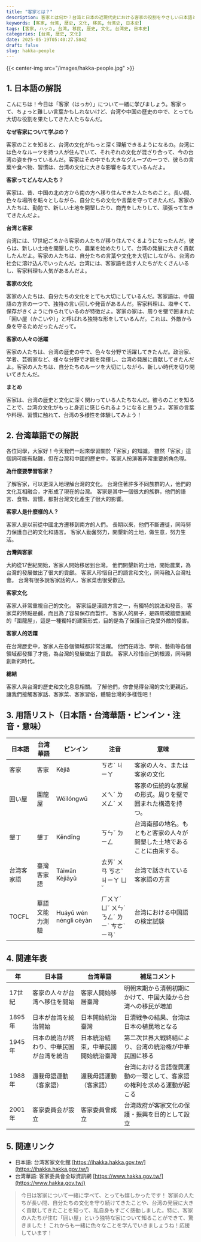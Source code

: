 ```yaml
---
title: "客家とは？"
description: 客家とは何か？台湾と日本の近現代史における客家の役割をやさしい日本語と台湾華語で解説します。小学生にもわかりやすく、年表や用語集も掲載。
keywords: [客家, 台湾, 歴史, 文化, 移民, 台湾史, 日本史]
tags: [客家, ハッカ, 台湾, 移民, 歴史, 文化, 台湾史, 日本史]
categories: [台湾, 歴史, 文化]
date: 2025-05-19T05:40:27.584Z
draft: false
slug: hakka-people
---
```


{{< center-img src="/images/hakka-people.jpg" >}}

## 1. 日本語の解説

こんにちは！今日は「客家（はっか）」について一緒に学びましょう。客家って、ちょっと難しい言葉かもしれないけど、台湾や中国の歴史の中で、とっても大切な役割を果たしてきた人たちなんだ。

**なぜ客家について学ぶの？**

客家のことを知ると、台湾の文化がもっと深く理解できるようになるの。台湾には色々なルーツを持つ人が住んでいて、それぞれの文化が混ざり合って、今の台湾の姿を作っているんだ。客家はその中でも大きなグループの一つで、彼らの言葉や食べ物、習慣は、台湾の文化に大きな影響を与えているんだよ。

**客家ってどんな人たち？**

客家は、昔、中国の北の方から南の方へ移り住んできた人たちのこと。長い間、色々な場所を転々としながら、自分たちの文化や言葉を守ってきたんだ。客家の人たちは、勤勉で、新しい土地を開墾したり、商売をしたりして、頑張って生きてきたんだよ。

**台湾と客家**

台湾には、17世紀ごろから客家の人たちが移り住んでくるようになったんだ。彼らは、新しい土地を開墾したり、農業を始めたりして、台湾の発展に大きく貢献したんだよ。客家の人たちは、自分たちの言葉や文化を大切にしながら、台湾の社会に溶け込んでいったんだ。台湾には、客家語を話す人たちがたくさんいるし、客家料理も人気があるんだよ。

**客家の文化**

客家の人たちは、自分たちの文化をとても大切にしているんだ。客家語は、中国語の方言の一つで、独特の言い回しや発音があるんだ。客家料理は、塩辛くて、保存がきくように作られているのが特徴だよ。客家の家は、周りを壁で囲まれた「囲い屋（かこいや）」と呼ばれる独特な形をしているんだ。これは、外敵から身を守るためだったんだって。

**客家の人々の活躍**

客家の人たちは、台湾の歴史の中で、色々な分野で活躍してきたんだ。政治家、学者、芸術家など、様々な分野で才能を発揮し、台湾の発展に貢献してきたんだよ。客家の人たちは、自分たちのルーツを大切にしながら、新しい時代を切り開いてきたんだ。

**まとめ**

客家は、台湾の歴史と文化に深く関わっている人たちなんだ。彼らのことを知ることで、台湾の文化がもっと身近に感じられるようになると思うよ。客家の言葉や料理、習慣に触れて、台湾の多様性を体験してみよう！

## 2. 台湾華語での解説

各位同學，大家好！今天我們一起來學習關於「客家」的知識。 雖然「客家」這個詞可能有點難，但在台灣和中國的歷史中，客家人扮演著非常重要的角色喔。

**為什麼要學習客家？**

了解客家，可以更深入地理解台灣的文化。 台灣住著許多不同族群的人，他們的文化互相融合，才形成了現在的台灣。 客家是其中一個很大的族群，他們的語言、食物、習慣，都對台灣文化產生了很大的影響。

**客家人是什麼樣的人？**

客家人是以前從中國北方遷移到南方的人們。 長期以來，他們不斷遷徙，同時努力保護自己的文化和語言。 客家人勤奮努力，開墾新的土地，做生意，努力生活。

**台灣與客家**

大約從17世紀開始，客家人開始移居到台灣。 他們開墾新的土地，開始農業，為台灣的發展做出了很大的貢獻。 客家人珍惜自己的語言和文化，同時融入台灣社會。 台灣有很多說客家話的人，客家菜也很受歡迎。

**客家文化**

客家人非常重視自己的文化。 客家話是漢語方言之一，有獨特的說法和發音。 客家菜的特點是鹹，而且為了容易保存而製作。 客家人的房子，是四周被牆壁圍繞的「圍龍屋」，這是一種獨特的建築形式，目的是為了保護自己免受外敵的侵害。

**客家人的活躍**

在台灣歷史中，客家人在各個領域都非常活躍。 他們在政治、學術、藝術等各個領域都發揮了才能，為台灣的發展做出了貢獻。 客家人珍惜自己的根源，同時開創新的時代。

**總結**

客家人與台灣的歷史和文化息息相關。 了解他們，你會覺得台灣的文化更親近。 讓我們接觸客家話、客家菜、客家習俗，體驗台灣的多樣性吧！

## 3. 用語リスト（日本語・台湾華語・ピンイン・注音・意味）

| 日本語 | 台湾華語 | ピンイン | 注音 | 意味 |
|---|---|---|---|---|
| 客家 | 客家 | Kèjiā | ㄎㄜˋ ㄐㄧㄚ | 客家の人々、または客家の文化 |
| 囲い屋 | 圍龍屋 | Wéilóngwū | ㄨㄟˊ ㄌㄨㄥˊ ㄨ | 客家の伝統的な家屋の形式。周りを壁で囲まれた構造を持つ。 |
| 墾丁 | 墾丁 | Kěndīng | ㄎㄣˇ ㄉㄧㄥ | 台湾南部の地名。もともと客家の人々が開墾した土地であることに由来する。 |
| 台湾客家語 | 臺灣客家語 | Táiwān Kèjiāyǔ | ㄊㄞˊ ㄨㄢ ㄎㄜˋ ㄐㄧㄚ ㄩˇ | 台湾で話されている客家語の方言 |
| TOCFL | 華語文能力測驗 | Huáyǔ wén nénglì cèyàn | ㄏㄨㄚˊ ㄩˇ ㄨㄣˊ ㄋㄥˊ ㄌㄧˋ ㄘㄜˋ ㄧㄢˋ | 台湾における中国語の検定試験 |

## 4. 関連年表

| 年 | 日本語 | 台湾華語 | 補足コメント |
|---|---|---|---|
| 17世紀 | 客家の人々が台湾へ移住を開始 | 客家人開始移居臺灣 | 明朝末期から清朝初期にかけて、中国大陸から台湾への移民が増加 |
| 1895年 | 日本が台湾を統治開始 | 日本開始統治臺灣 | 日清戦争の結果、台湾は日本の植民地となる |
| 1945年 | 日本の統治が終わり、中華民国が台湾を統治 | 日本統治結束，中華民國開始統治臺灣 | 第二次世界大戦終結により、台湾の統治権が中華民国に移る |
| 1988年 | 還我母語運動（客家語） | 還我母語運動（客家語） | 台湾における言語復興運動の一環として、客家語の権利を求める運動が起こる |
| 2001年 | 客家委員会が設立 | 客家委員會成立 | 台湾政府が客家文化の保護・振興を目的として設立 |

## 5. 関連リンク

*   日本語: 台湾客家文化館 [https://ihakka.hakka.gov.tw/](https://ihakka.hakka.gov.tw/)
*   台湾華語: 客家委員會全球資訊網 [https://www.hakka.gov.tw/](https://www.hakka.gov.tw/)

> 今日は客家について一緒に学べて、とっても嬉しかったです！ 客家の人たちが長い間、自分たちの文化を守り続けてきたことや、台湾の発展に大きく貢献してきたことを知って、私自身もすごく感動しました。特に、客家の人たちが住む「囲い屋」という独特な家について知ることができて、驚きました！ これからも一緒に色々なことを学んでいきましょうね！応援しています！
